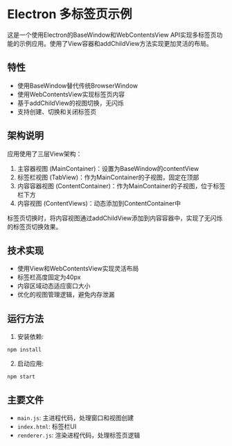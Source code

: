 # Electron 多标签页示例

这是一个使用Electron的BaseWindow和WebContentsView API实现多标签页功能的示例应用。使用了View容器和addChildView方法实现更加灵活的布局。

## 特性

- 使用BaseWindow替代传统BrowserWindow
- 使用WebContentsView实现标签页内容
- 基于addChildView的视图切换，无闪烁
- 支持创建、切换和关闭标签页

## 架构说明

应用使用了三层View架构：

1. 主容器视图 (MainContainer)：设置为BaseWindow的contentView
2. 标签栏视图 (TabView)：作为MainContainer的子视图，固定在顶部
3. 内容容器视图 (ContentContainer)：作为MainContainer的子视图，位于标签栏下方
4. 内容视图 (ContentViews)：动态添加到ContentContainer中

标签页切换时，将内容视图通过addChildView添加到内容容器中，实现了无闪烁的标签页切换效果。

## 技术实现

- 使用View和WebContentsView实现灵活布局
- 标签栏高度固定为40px
- 内容区域动态适应窗口大小
- 优化的视图管理逻辑，避免内存泄漏

## 运行方法

1. 安装依赖:
```
npm install
```

2. 启动应用:
```
npm start
```

## 主要文件

- `main.js`: 主进程代码，处理窗口和视图创建
- `index.html`: 标签栏UI
- `renderer.js`: 渲染进程代码，处理标签页逻辑 
